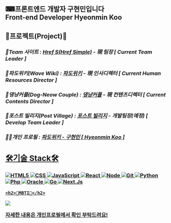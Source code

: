<h2> ⌨프론트엔드 개발자 구현민입니다<br>
Front-end Developer Hyeonmin Koo</h2>

<h2> 🎉프로젝트(Project)🎉 </h2>
<p>
  <em>
    <h3>
      📢Team 사이트 : <a href="https://hrefs.co.kr">Href S(Href Simple)</a> - 現 팀장 [ Current Team Leader ]
    </h3>
  </em>
  <em>
    <h3>
      🌊파도위키(Wave Wiki) : <a href="https://hrefs.co.kr/wavewiki">파도위키</a> - 現 인사디렉터 [ Current Human Resources Director ]
    </h3>
  </em>
  <em>
    <h3>
      🐶댕냥커플(Dog-Neow Couple) : <a href="#">댕냥커플</a> - 現 컨텐츠디렉터 [ Current Contents Director ]
    </h3>
  </em>
  <em>
    <h3>
      🏡포스트 빌리지(Post Village) : <a href="#">포스트 빌리지</a> - 개발팀장(예정) [ Develop Team Leader ]
    </h3>
  </em>
  <em>
    <h3>
      🙍‍♂️개인 프로필 : <a href="https://hrefs.co.kr/hrefs1_member.html">파도위키 - 구현민 [ Hyeonmin Koo ]</
    </h3>
  </em>
  </p>
  
<h2> 🛠기술 Stack🛠 </h2>

![HTML5](https://img.shields.io/badge/-HTML5-F05032?style=for-the-badge&logo=html5&logoColor=ffffff)
![CSS](https://img.shields.io/badge/-CSS3-007ACC?style=for-the-badge&logo=css3)
![JavaScript](https://img.shields.io/badge/-JavaScript-F7DF1C?style=for-the-badge&logo=javascript&logoColor=ffffff)
![React](https://img.shields.io/badge/-React-222222?style=for-the-badge&logo=React)
![Node](https://img.shields.io/badge/-Node.js-43853d?style=for-the-badge&logo=Node.js&logoColor=white)
![Git](https://img.shields.io/badge/-Git-F05032?style=for-the-badge&logo=git&logoColor=ffffff)
![Python](https://img.shields.io/badge/-Python-F7DF1C?style=for-the-badge&logo=python&logoColor=ffffff&labelColor=007ACC&Color=ffffff)
![Php](https://img.shields.io/badge/-Php-8f9ed1?style=for-the-badge&logo=php&logoColor=ffffff)
![Oracle](https://img.shields.io/badge/-Oracle-c74634?style=for-the-badge&logo=oracle&logoColor=ffffff)
![Go](https://img.shields.io/badge/-Go-74cedd?style=for-the-badge&logo=go&logoColor=ffffff)
![Next.Js](https://img.shields.io/badge/-Next.Js-000000?style=for-the-badge&logo=Next.js&logoColor=ffffff)
    
    <h2>📒MBTI📒</h2>
<img src="https://t1.daumcdn.net/cfile/tistory/996BB24B5E3AC04D11">
<p>자세한 내용은 개인프로필에서 확인 부탁드려요!
  </p>

      

<!--
**waterduck12/waterduck12** is a ✨ _special_ ✨ repository because its `README.md` (this file) appears on your GitHub profile.

Here are some ideas to get you started:

- 🔭 I’m currently working on ...
- 🌱 I’m currently learning ...
- 👯 I’m looking to collaborate on ...
- 🤔 I’m looking for help with ...
- 💬 Ask me about ...
- 📫 How to reach me: ...
- 😄 Pronouns: ...
- ⚡ Fun fact: ...
-->
